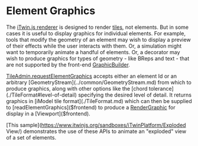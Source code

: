 # Element Graphics

The [iTwin.js renderer](./index.md) is designed to render [tiles](./Tiles.md), not elements. But in some cases it is useful to display graphics for individual elements. For example, tools that modify the geometry of an element may wish to display a preview of their effects while the user interacts with them. Or, a simulation might want to temporarily animate a handful of elements. Or, a decorator may wish to produce graphics for types of geometry - like BReps and text - that are not supported by the front-end [GraphicBuilder]($frontend).

[TileAdmin.requestElementGraphics]($frontend) accepts either an element Id or an arbitrary [GeometryStream](../common/GeometryStream.md) from which to produce graphics, along with other options like the [chord tolerance](./TileFormat#level-of-detail) specifying the desired level of detail. It returns graphics in [iModel tile format](./TileFormat.md) which can then be supplied to [readElementGraphics]($frontend) to produce a [RenderGraphic]($frontend) for display in a [Viewport]($frontend).

[This sample](https://www.itwinjs.org/sandboxes/iTwinPlatform/Exploded View/) demonstrates the use of these APIs to animate an "exploded" view of a set of elements.
